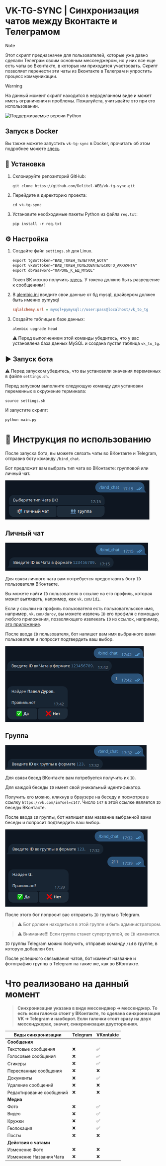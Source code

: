 # VK-TG-SYNC | Синхронизация чатов между Вконтакте и Телеграмом

> [!NOTE]
> Этот скрипт предназначен для пользователей, которые уже давно сделали Телеграм своим основным мессенджером, но у них все еще есть чаты во Вконтакте, в которых им приходится участвовать. Скрипт позволяет перенести эти чаты из Вконтакте в Телеграм и упростить процесс коммуникации.

> [!WARNING]
> На данный момент скрипт находится в недоделанном виде и может иметь ограничения и проблемы. Пожалуйста, учитывайте это при его использовании.

![Поддерживаемые версии Python](https://img.shields.io/badge/python-3.10+-blue.svg)

## Запуск в Docker
Вы также можете запустить `vk-tg-sync` в Docker, прочитать об этом подробнее можете [здесь](DOCKER-RUN.md)

## 🚀 Установка

1. Склонируйте репозиторий GitHub:

   ```shell
   git clone https://github.com/Delitel-WEB/vk-tg-sync.git
   ```

2. Перейдите в директорию проекта:

   ```shell
   cd vk-tg-sync
   ```

3. Установите необходимые пакеты Python из файла `req.txt`:
   ```shell
   pip install -r req.txt
   ```

## ⚙️ Настройка

1. Создайте файл `settings.sh` для Linux.

   ```shell
   export tgBotToken="ВАШ_ТОКЕН_ТЕЛЕГРАМ_БОТА"
   export vkBotToken="ВАШ_ТОКЕН_ПОЛЬЗОВАТЕЛЬСКОГО_АККАУНТА"
   export dbPassword="ПАРОЛЬ_К_БД_MYSQL"
   ```

   Токен ВК можно получить [здесь](https://vkhost.github.io/). У токена должно быть разрешение к сообщениям!

2. В [alembic.ini](alembic.ini#L63) введите свои данные от бд mysql, драйвером должен быть именно pymysql

   ```ini
   sqlalchemy.url = mysql+pymysql://user:pass@localhost/vk_to_tg
   ```

3. Создайте таблицы в базе данных:

   ```shell
   alembic upgrade head
   ```

   ⚠️ Перед выполнением этой команды убедитесь, что у вас установлена база данных MySQL и создана пустая таблица `vk_to_tg`.

## ▶️ Запуск бота

⚠️ Перед запуском убедитесь, что вы установили значения переменных в файле `settings.sh`.

Перед запуском выполните следующую команду для установки переменных в окружение терминала:

```shell
source settings.sh
```

И запустите скрипт:

```shell
python main.py
```

# 🚀 Инструкция по использованию

После запуска бота, вы можете связать чаты во ВКонтакте и Telegram, отправив боту команду `/bind_chat`.

Бот предложит вам выбрать тип чата во ВКонтакте: групповой или личный чат.

![Выбор типа чата](.github/img/select_chat_type.png)

## Личный чат

![Выбор личного чата](.github/img/direct_message.png)

Для связи личного чата вам потребуется предоставить боту `ID` пользователя ВКонтакте.

Вы можете найти `ID` пользователя в ссылке на его профиль, которая может выглядеть, например, как `vk.com/id1`.

Если у ссылки на профиль пользователя есть пользовательское имя, например, `vk.com/durov`, вы можете извлечь `ID` его профиля с помощью любого приложения, позволяющего извлекать `ID` из ссылок, например, [это приложение](https://vk.com/linkapp).

После ввода `ID` пользователя, бот напишет вам имя выбранного вами пользователя и попросит подтвердить ваш выбор.

![Подтверждение](.github/img/confirm_dm.png)

## Группа

![Выбор группы](.github/img/select_group.png)

Для связи бесед ВКонтакте вам потребуется получить их `ID`.

Для каждой беседы `ID` имеет свой уникальный идентификатор.

Получить его можно, кликнув в браузере на беседу и посмотрев в ссылку `https://vk.com/im?sel=c147`.
Число `147` в этой ссылке является `ID` беседы ВКонтакте.

После ввода `ID` группы, бот напишет вам название выбранной вами беседы и попросит подтвердить ваш выбор.

![Подтверждение](.github/img/confirmation.png)

После этого бот попросит вас отправить `ID` группы в Telegram.

> ⚠️ Бот должен находиться в этой группе и быть администратором.

> ⚠️ Внимание!!! Если группа станет супергруппой, ее `ID` изменится.

`ID` группы Telegram можно получить, отправив команду `/id` в группе, в которую добавлен бот.

После успешного связывания чатов, бот изменит название и фотографию группы в Telegram на такие же, как во ВКонтакте.

# Что реализовано на данный момент

> **Синхронизация указана в виде мессенджер ➔ мессенджер. То есть если галочка стоит у ВКонтакте, то сделана синхронизация VK ➔ Telegram и наоборот. Если галочки стоят сразу на двух мессенджерах, значит, синхронизация двусторонняя.**

| Виды синхронизации       | Telegram | VKontakte |
| ------------------------ | -------- | --------- |
| **Сообщения**            |          |           |
| Текстовые сообщения      | ❌       | ✅        |
| Голосовые сообщения      | ❌       | ✅        |
| Стикеры                  | ❌       | ✅        |
| Пересланные сообщения    | ❌       | ❌        |
| Документы                | ❌       | ✅        |
| Удаление сообщений       | ❌       | ❌        |
| Редактирование сообщений | ❌       | ❌        |
| **Медиа**                |          |           |
| Фото                     | ❌       | ✅        |
| Видео                    | ❌       | ✅        |
| Кружки                   | ❌       | ✅        |
| Геолокация               | ❌       | ✅        |
| Посты                    | ❌       | ❌        |
| **Действия с чатами**    |          |           |
| Изменение Фото           | ❌       | ❌        |
| Изменение Названия Чата  | ❌       | ❌        |
